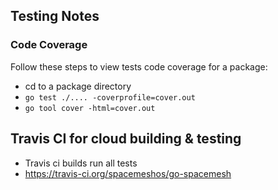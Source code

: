 ## Testing Notes

### Code Coverage
Follow these steps to view tests code coverage for a package:
- cd to a package directory
- `go test ./.... -coverprofile=cover.out`
- `go tool cover -html=cover.out`


## Travis CI for cloud building & testing
- Travis ci builds run all tests
- https://travis-ci.org/spacemeshos/go-spacemesh
